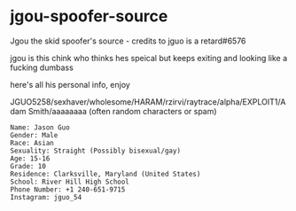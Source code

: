 # jgou-spoofer-source
Jgou the skid spoofer's source - credits to jguo is a retard#6576


jgou is this chink who thinks hes speical but keeps exiting and looking like a fucking dumbass

here's all his personal info, enjoy

JGUO5258/sexhaver/wholesome/HARAM/rzirvi/raytrace/alpha/EXPLOIT1/Adam Smith/aaaaaaaa (often random characters or spam)

```
Name: Jason Guo
Gender: Male
Race: Asian
Sexuality: Straight (Possibly bisexual/gay)
Age: 15-16
Grade: 10
Residence: Clarksville, Maryland (United States) 
School: River Hill High School
Phone Number: +1 240-651-9715
Instagram: jguo_54
```
